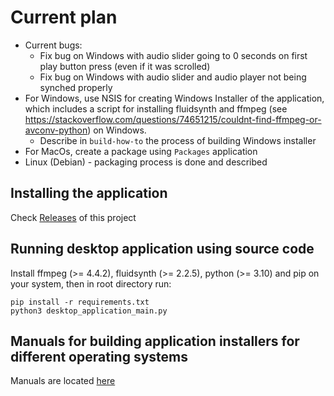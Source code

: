 <h1> Current plan </h1>

- Current bugs:
  - Fix bug on Windows with audio slider going to 0 seconds on first play button press (even if it was scrolled)
  - Fix bug on Windows with audio slider and audio player not being synched properly
- For Windows, use NSIS for creating Windows Installer of the application, which includes a script for installing fluidsynth and ffmpeg (see https://stackoverflow.com/questions/74651215/couldnt-find-ffmpeg-or-avconv-python) on Windows.
  - Describe in `build-how-to` the process of building Windows installer
- For MacOs, create a package using `Packages` application
- Linux (Debian) - packaging process is done and described


<h2> Installing the application </h2>

Check [Releases](https://github.com/HabbaHen/reverse_harmony/releases) of this project

<h2>Running desktop application using source code</h2>

Install ffmpeg (>= 4.4.2), fluidsynth (>= 2.2.5), python (>= 3.10) and pip on your system, then in root directory run:

```
pip install -r requirements.txt
python3 desktop_application_main.py
```

<h2> Manuals for building application installers for different operating systems </h2>

Manuals are located [here](https://github.com/HabbaHen/reverse_harmony/tree/main/build_how_to)
